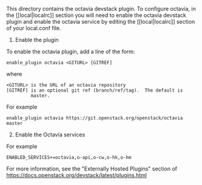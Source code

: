 This directory contains the octavia devstack plugin.  To configure octavia,
in the [[local|localrc]] section you will need to enable the octavia devstack
plugin and enable the octavia service by editing the [[local|localrc]] section
of your local.conf file.

1) Enable the plugin

To enable the octavia plugin, add a line of the form:

    enable_plugin octavia <GITURL> [GITREF]

where

    <GITURL> is the URL of an octavia repository
    [GITREF] is an optional git ref (branch/ref/tag).  The default is
             master.

For example

    enable_plugin octavia https://git.openstack.org/openstack/octavia master

2) Enable the Octavia services

For example

    ENABLED_SERVICES+=octavia,o-api,o-cw,o-hk,o-hm

For more information, see the "Externally Hosted Plugins" section of
https://docs.openstack.org/devstack/latest/plugins.html
